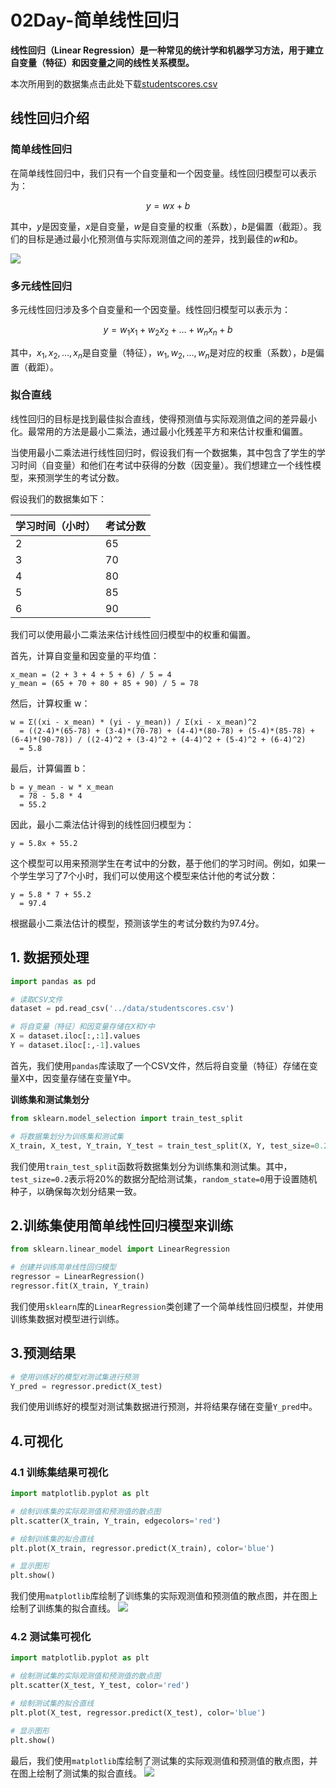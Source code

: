 
# 02Day-简单线性回归

**线性回归（Linear Regression）是一种常见的统计学和机器学习方法，用于建立自变量（特征）和因变量之间的线性关系模型。**

本次所用到的数据集点击此处下载[studentscores.csv](/data/studentscores.csv)
## 线性回归介绍
### 简单线性回归

在简单线性回归中，我们只有一个自变量和一个因变量。线性回归模型可以表示为：

$$y = wx + b$$

其中，$y$是因变量，$x$是自变量，$w$是自变量的权重（系数），$b$是偏置（截距）。我们的目标是通过最小化预测值与实际观测值之间的差异，找到最佳的$w$和$b$。

![](https://cos.ywenrou.cn/blog/images20230916103725.png)

### 多元线性回归

多元线性回归涉及多个自变量和一个因变量。线性回归模型可以表示为：

$$y = w_1x_1 + w_2x_2 + \ldots + w_nx_n + b$$

其中，$x_1, x_2, \ldots, x_n$是自变量（特征），$w_1, w_2, \ldots, w_n$是对应的权重（系数），$b$是偏置（截距）。

### 拟合直线

线性回归的目标是找到最佳拟合直线，使得预测值与实际观测值之间的差异最小化。最常用的方法是最小二乘法，通过最小化残差平方和来估计权重和偏置。

当使用最小二乘法进行线性回归时，假设我们有一个数据集，其中包含了学生的学习时间（自变量）和他们在考试中获得的分数（因变量）。我们想建立一个线性模型，来预测学生的考试分数。

假设我们的数据集如下：

| 学习时间（小时） | 考试分数 |
|----------------|---------|
| 2              | 65      |
| 3              | 70      |
| 4              | 80      |
| 5              | 85      |
| 6              | 90      |

我们可以使用最小二乘法来估计线性回归模型中的权重和偏置。

首先，计算自变量和因变量的平均值：

```
x_mean = (2 + 3 + 4 + 5 + 6) / 5 = 4
y_mean = (65 + 70 + 80 + 85 + 90) / 5 = 78
```

然后，计算权重 w：

```
w = Σ((xi - x_mean) * (yi - y_mean)) / Σ(xi - x_mean)^2
  = ((2-4)*(65-78) + (3-4)*(70-78) + (4-4)*(80-78) + (5-4)*(85-78) + (6-4)*(90-78)) / ((2-4)^2 + (3-4)^2 + (4-4)^2 + (5-4)^2 + (6-4)^2)
  = 5.8
```

最后，计算偏置 b：

```
b = y_mean - w * x_mean
  = 78 - 5.8 * 4
  = 55.2
```

因此，最小二乘法估计得到的线性回归模型为：

```
y = 5.8x + 55.2
```

这个模型可以用来预测学生在考试中的分数，基于他们的学习时间。例如，如果一个学生学习了7个小时，我们可以使用这个模型来估计他的考试分数：

```
y = 5.8 * 7 + 55.2
  = 97.4
```

根据最小二乘法估计的模型，预测该学生的考试分数约为97.4分。


## 1. 数据预处理

```python
import pandas as pd

# 读取CSV文件
dataset = pd.read_csv('../data/studentscores.csv')

# 将自变量（特征）和因变量存储在X和Y中
X = dataset.iloc[:,:1].values
Y = dataset.iloc[:,-1].values
```

首先，我们使用`pandas`库读取了一个CSV文件，然后将自变量（特征）存储在变量X中，因变量存储在变量Y中。

**训练集和测试集划分**

```python
from sklearn.model_selection import train_test_split

# 将数据集划分为训练集和测试集
X_train, X_test, Y_train, Y_test = train_test_split(X, Y, test_size=0.2, random_state=0)
```

我们使用`train_test_split`函数将数据集划分为训练集和测试集。其中，`test_size=0.2`表示将20%的数据分配给测试集，`random_state=0`用于设置随机种子，以确保每次划分结果一致。

## 2.训练集使用简单线性回归模型来训练

```python
from sklearn.linear_model import LinearRegression

# 创建并训练简单线性回归模型
regressor = LinearRegression()
regressor.fit(X_train, Y_train)
```

我们使用`sklearn`库的`LinearRegression`类创建了一个简单线性回归模型，并使用训练集数据对模型进行训练。

## 3.预测结果

```python
# 使用训练好的模型对测试集进行预测
Y_pred = regressor.predict(X_test)
```

我们使用训练好的模型对测试集数据进行预测，并将结果存储在变量`Y_pred`中。

## 4.可视化

### 4.1 训练集结果可视化

```python
import matplotlib.pyplot as plt

# 绘制训练集的实际观测值和预测值的散点图
plt.scatter(X_train, Y_train, edgecolors='red')

# 绘制训练集的拟合直线
plt.plot(X_train, regressor.predict(X_train), color='blue')

# 显示图形
plt.show()
```

我们使用`matplotlib`库绘制了训练集的实际观测值和预测值的散点图，并在图上绘制了训练集的拟合直线。
![](https://cos.ywenrou.cn/blog/images20230916122610.png)

### 4.2 测试集可视化

```python
import matplotlib.pyplot as plt

# 绘制测试集的实际观测值和预测值的散点图
plt.scatter(X_test, Y_test, color='red')

# 绘制测试集的拟合直线
plt.plot(X_test, regressor.predict(X_test), color='blue')

# 显示图形
plt.show()
```

最后，我们使用`matplotlib`库绘制了测试集的实际观测值和预测值的散点图，并在图上绘制了测试集的拟合直线。
![](https://cos.ywenrou.cn/blog/images20230916122646.png)



